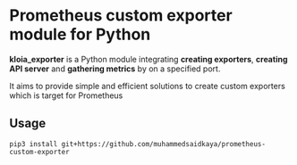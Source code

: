 Prometheus custom exporter module for Python
============================================
<p>
    <b>kloia_exporter</b> is a Python module integrating <b>creating exporters</b>,
    <b>creating API server</b> and <b>gathering metrics</b> by on a specified port.
</p>

<p>
It aims to provide simple and efficient solutions to create custom 
exporters which is target for Prometheus
</p>

## Usage
```
pip3 install git+https://github.com/muhammedsaidkaya/prometheus-custom-exporter
```